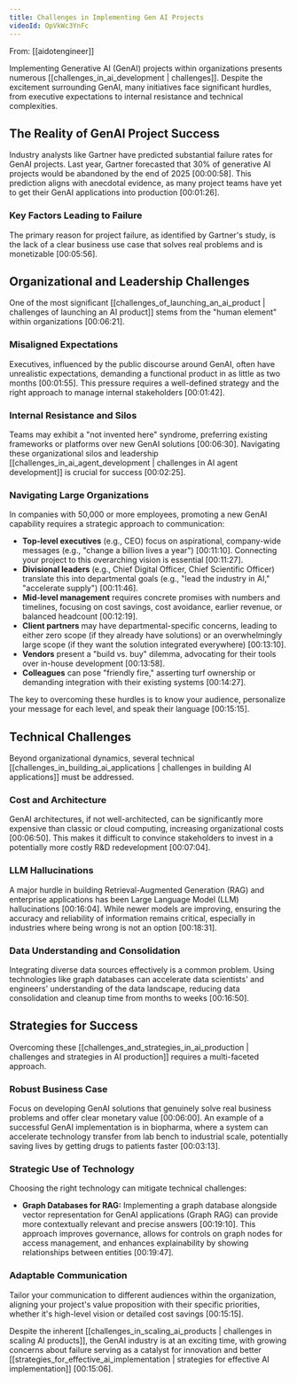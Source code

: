 ```yaml
---
title: Challenges in Implementing Gen AI Projects
videoId: OpVkWc3YnFc
---
```


From: [[aidotengineer]] <br/> 

Implementing Generative AI (GenAI) projects within organizations presents numerous [[challenges_in_ai_development | challenges]]. Despite the excitement surrounding GenAI, many initiatives face significant hurdles, from executive expectations to internal resistance and technical complexities.

## The Reality of GenAI Project Success

Industry analysts like Gartner have predicted substantial failure rates for GenAI projects. Last year, Gartner forecasted that 30% of generative AI projects would be abandoned by the end of 2025 <a class="yt-timestamp" data-t="00:00:58">[00:00:58]</a>. This prediction aligns with anecdotal evidence, as many project teams have yet to get their GenAI applications into production <a class="yt-timestamp" data-t="00:01:26">[00:01:26]</a>.

### Key Factors Leading to Failure

The primary reason for project failure, as identified by Gartner's study, is the lack of a clear business use case that solves real problems and is monetizable <a class="yt-timestamp" data-t="00:05:56">[00:05:56]</a>.

## Organizational and Leadership Challenges

One of the most significant [[challenges_of_launching_an_ai_product | challenges of launching an AI product]] stems from the "human element" within organizations <a class="yt-timestamp" data-t="00:06:21">[00:06:21]</a>.

### Misaligned Expectations
Executives, influenced by the public discourse around GenAI, often have unrealistic expectations, demanding a functional product in as little as two months <a class="yt-timestamp" data-t="00:01:55">[00:01:55]</a>. This pressure requires a well-defined strategy and the right approach to manage internal stakeholders <a class="yt-timestamp" data-t="00:01:42">[00:01:42]</a>.

### Internal Resistance and Silos
Teams may exhibit a "not invented here" syndrome, preferring existing frameworks or platforms over new GenAI solutions <a class="yt-timestamp" data-t="00:06:30">[00:06:30]</a>. Navigating these organizational silos and leadership [[challenges_in_ai_agent_development | challenges in AI agent development]] is crucial for success <a class="yt-timestamp" data-t="00:02:25">[00:02:25]</a>.

### Navigating Large Organizations
In companies with 50,000 or more employees, promoting a new GenAI capability requires a strategic approach to communication:
*   **Top-level executives** (e.g., CEO) focus on aspirational, company-wide messages (e.g., "change a billion lives a year") <a class="yt-timestamp" data-t="00:11:10">[00:11:10]</a>. Connecting your project to this overarching vision is essential <a class="yt-timestamp" data-t="00:11:27">[00:11:27]</a>.
*   **Divisional leaders** (e.g., Chief Digital Officer, Chief Scientific Officer) translate this into departmental goals (e.g., "lead the industry in AI," "accelerate supply") <a class="yt-timestamp" data-t="00:11:46">[00:11:46]</a>.
*   **Mid-level management** requires concrete promises with numbers and timelines, focusing on cost savings, cost avoidance, earlier revenue, or balanced headcount <a class="yt-timestamp" data-t="00:12:19">[00:12:19]</a>.
*   **Client partners** may have departmental-specific concerns, leading to either zero scope (if they already have solutions) or an overwhelmingly large scope (if they want the solution integrated everywhere) <a class="yt-timestamp" data-t="00:13:10">[00:13:10]</a>.
*   **Vendors** present a "build vs. buy" dilemma, advocating for their tools over in-house development <a class="yt-timestamp" data-t="00:13:58">[00:13:58]</a>.
*   **Colleagues** can pose "friendly fire," asserting turf ownership or demanding integration with their existing systems <a class="yt-timestamp" data-t="00:14:27">[00:14:27]</a>.

The key to overcoming these hurdles is to know your audience, personalize your message for each level, and speak their language <a class="yt-timestamp" data-t="00:15:15">[00:15:15]</a>.

## Technical Challenges

Beyond organizational dynamics, several technical [[challenges_in_building_ai_applications | challenges in building AI applications]] must be addressed.

### Cost and Architecture
GenAI architectures, if not well-architected, can be significantly more expensive than classic or cloud computing, increasing organizational costs <a class="yt-timestamp" data-t="00:06:50">[00:06:50]</a>. This makes it difficult to convince stakeholders to invest in a potentially more costly R&D redevelopment <a class="yt-timestamp" data-t="00:07:04">[00:07:04]</a>.

### LLM Hallucinations
A major hurdle in building Retrieval-Augmented Generation (RAG) and enterprise applications has been Large Language Model (LLM) hallucinations <a class="yt-timestamp" data-t="00:16:04">[00:16:04]</a>. While newer models are improving, ensuring the accuracy and reliability of information remains critical, especially in industries where being wrong is not an option <a class="yt-timestamp" data-t="00:18:31">[00:18:31]</a>.

### Data Understanding and Consolidation
Integrating diverse data sources effectively is a common problem. Using technologies like graph databases can accelerate data scientists' and engineers' understanding of the data landscape, reducing data consolidation and cleanup time from months to weeks <a class="yt-timestamp" data-t="00:16:50">[00:16:50]</a>.

## Strategies for Success

Overcoming these [[challenges_and_strategies_in_ai_production | challenges and strategies in AI production]] requires a multi-faceted approach.

### Robust Business Case
Focus on developing GenAI solutions that genuinely solve real business problems and offer clear monetary value <a class="yt-timestamp" data-t="00:06:00">[00:06:00]</a>. An example of a successful GenAI implementation is in biopharma, where a system can accelerate technology transfer from lab bench to industrial scale, potentially saving lives by getting drugs to patients faster <a class="yt-timestamp" data-t="00:03:13">[00:03:13]</a>.

### Strategic Use of Technology
Choosing the right technology can mitigate technical challenges:
*   **Graph Databases for RAG:** Implementing a graph database alongside vector representation for GenAI applications (Graph RAG) can provide more contextually relevant and precise answers <a class="yt-timestamp" data-t="00:19:10">[00:19:10]</a>. This approach improves governance, allows for controls on graph nodes for access management, and enhances explainability by showing relationships between entities <a class="yt-timestamp" data-t="00:19:47">[00:19:47]</a>.

### Adaptable Communication
Tailor your communication to different audiences within the organization, aligning your project's value proposition with their specific priorities, whether it's high-level vision or detailed cost savings <a class="yt-timestamp" data-t="00:15:15">[00:15:15]</a>.

Despite the inherent [[challenges_in_scaling_ai_products | challenges in scaling AI products]], the GenAI industry is at an exciting time, with growing concerns about failure serving as a catalyst for innovation and better [[strategies_for_effective_ai_implementation | strategies for effective AI implementation]] <a class="yt-timestamp" data-t="00:15:06">[00:15:06]</a>.